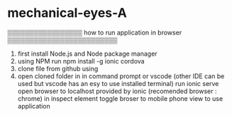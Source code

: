 ﻿# mechanical-eyes-A

▒▒▒▒▒▒▒▒▒▒▒▒▒▒▒▒▒ how to run application in browser ▒▒▒▒▒▒▒▒▒▒▒▒▒▒▒▒▒▒▒▒▒▒▒▒▒

1. first install Node.js and Node package manager
2. using NPM run npm install -g ionic cordova
3. clone file from github using
4. open cloned folder in in command prompt or vscode (other IDE can be used but vscode has an esy to use installed terminal)
run ionic serve
open browser to localhost provided by ionic (recomended browser : chrome)
in inspect element toggle broser to mobile phone view to use application 
